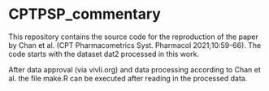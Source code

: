 # CPTPSP_commentary


This repository contains the source code for the reproduction of the paper by Chan et al. (CPT Pharmacometrics Syst.
Pharmacol 2021;10:59-66). The code starts with the dataset dat2 processed in this work.

After data approval (via vivli.org) and data processing according to Chan et al. the file make.R can be executed after reading in the processed data.
